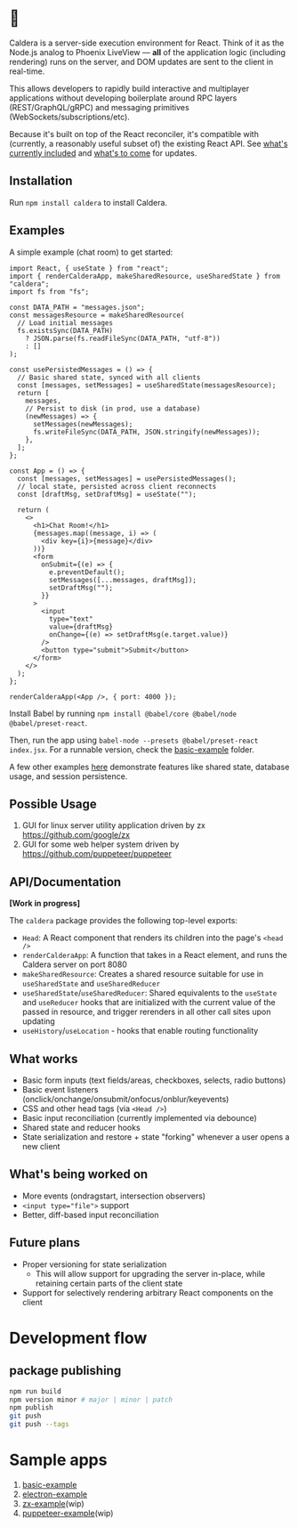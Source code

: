 # 🌋

Caldera is a server-side execution environment for React. Think of it as the Node.js analog to Phoenix LiveView — **all** of the application logic (including rendering) runs on the server, and DOM updates are sent to the client in real-time.

This allows developers to rapidly build interactive and multiplayer applications without developing boilerplate around RPC layers (REST/GraphQL/gRPC) and messaging primitives (WebSockets/subscriptions/etc).

Because it's built on top of the React reconciler, it's compatible with (currently, a reasonably useful subset of) the existing React API. See [what's currently included](#what-works) and [what's to come](#whats-being-worked-on) for updates.

## Installation

Run `npm install caldera` to install Caldera.

## Examples

A simple example (chat room) to get started:

```JSX
import React, { useState } from "react";
import { renderCalderaApp, makeSharedResource, useSharedState } from "caldera";
import fs from "fs";

const DATA_PATH = "messages.json";
const messagesResource = makeSharedResource(
  // Load initial messages
  fs.existsSync(DATA_PATH)
    ? JSON.parse(fs.readFileSync(DATA_PATH, "utf-8"))
    : []
);

const usePersistedMessages = () => {
  // Basic shared state, synced with all clients
  const [messages, setMessages] = useSharedState(messagesResource);
  return [
    messages,
    // Persist to disk (in prod, use a database)
    (newMessages) => {
      setMessages(newMessages);
      fs.writeFileSync(DATA_PATH, JSON.stringify(newMessages));
    },
  ];
};

const App = () => {
  const [messages, setMessages] = usePersistedMessages();
  // local state, persisted across client reconnects
  const [draftMsg, setDraftMsg] = useState("");

  return (
    <>
      <h1>Chat Room!</h1>
      {messages.map((message, i) => (
        <div key={i}>{message}</div>
      ))}
      <form
        onSubmit={(e) => {
          e.preventDefault();
          setMessages([...messages, draftMsg]);
          setDraftMsg("");
        }}
      >
        <input
          type="text"
          value={draftMsg}
          onChange={(e) => setDraftMsg(e.target.value)}
        />
        <button type="submit">Submit</button>
      </form>
    </>
  );
};

renderCalderaApp(<App />, { port: 4000 });
```

Install Babel by running `npm install @babel/core @babel/node @babel/preset-react`.

Then, run the app using `babel-node --presets @babel/preset-react index.jsx`. For a runnable version, check the [basic-example](./basic-example) folder.

A few other examples [here](https://github.com/calderajs/caldera-examples) demonstrate features like shared state, database usage, and session persistence.

## Possible Usage

1. GUI for linux server utility application driven by zx https://github.com/google/zx
2. GUI for some web helper system driven by https://github.com/puppeteer/puppeteer

## API/Documentation

**[Work in progress]**

The `caldera` package provides the following top-level exports:

- `Head`: A React component that renders its children into the page's `<head />`
- `renderCalderaApp`: A function that takes in a React element, and runs the Caldera server on port 8080
- `makeSharedResource`: Creates a shared resource suitable for use in `useSharedState` and `useSharedReducer`
- `useSharedState`/`useSharedReducer`: Shared equivalents to the `useState` and `useReducer` hooks that are initialized with the current value of the passed in resource, and trigger rerenders in all other call sites upon updating
- `useHistory`/`useLocation` - hooks that enable routing functionality

## What works <a name="what-works"></a>

- Basic form inputs (text fields/areas, checkboxes, selects, radio buttons)
- Basic event listeners (onclick/onchange/onsubmit/onfocus/onblur/keyevents)
- CSS and other head tags (via `<Head />`)
- Basic input reconciliation (currently implemented via debounce)
- Shared state and reducer hooks
- State serialization and restore + state "forking" whenever a user opens a new client

## What's being worked on <a name="whats-being-worked-on"></a>

- More events (ondragstart, intersection observers)
- `<input type="file">` support
- Better, diff-based input reconciliation

## Future plans

- Proper versioning for state serialization
  - This will allow support for upgrading the server in-place, while retaining certain parts of the client state
- Support for selectively rendering arbitrary React components on the client

# Development flow

## package publishing

```bash
npm run build
npm version minor # major | minor | patch
npm publish
git push
git push --tags
```

# Sample apps

1. [basic-example](./basic-example) 
2. [electron-example](./electron-example)
3. [zx-example](./zx-example)(wip)
4. [puppeteer-example](./puppeteer-example)(wip)
